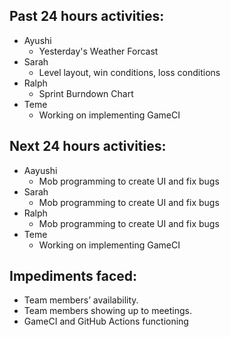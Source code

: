 ## Past 24 hours activities:  
* Ayushi
  * Yesterday's Weather Forcast 
* Sarah
  * Level layout, win conditions, loss conditions
* Ralph
  * Sprint Burndown Chart
* Teme
  * Working on implementing GameCI
## Next 24 hours activities: 
* Aayushi
  * Mob programming to create UI and fix bugs
* Sarah  
  * Mob programming to create UI and fix bugs
* Ralph
  * Mob programming to create UI and fix bugs
* Teme
  * Working on implementing GameCI
## Impediments faced: 
* Team members’ availability. 
* Team members showing up to meetings.
* GameCI and GitHub Actions functioning
